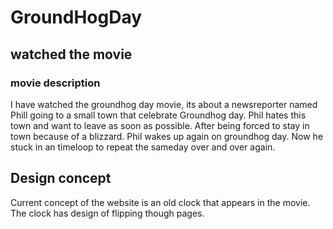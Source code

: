 # GroundHogDay

## watched the movie

### movie description

I have watched the groundhog day movie, its about a newsreporter named Phill going to a small town that celebrate Groundhog day.
Phil hates this town and want to leave as soon as possible. After being forced to stay in town because of a blizzard.
Phil wakes up again on groundhog day. Now he stuck in an timeloop to repeat the sameday over and over again.

## Design concept

Current concept of the website is an old clock that appears in the movie. The clock has design of flipping though pages.